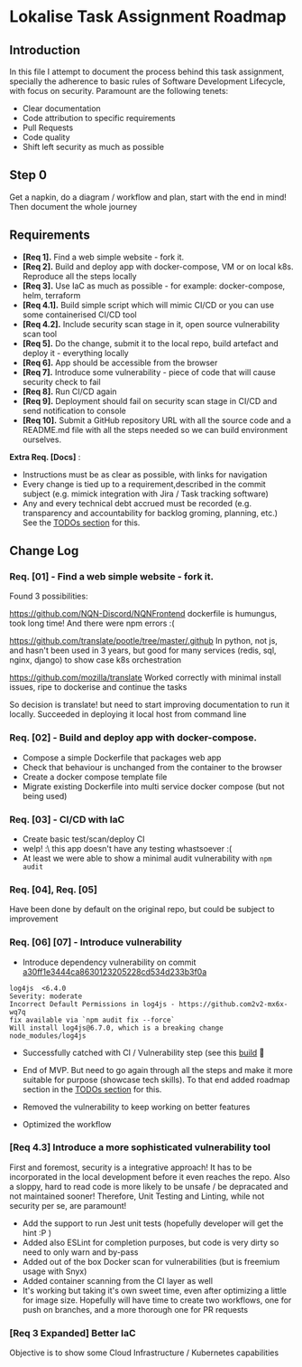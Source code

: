 # Lokalise Task Assignment Roadmap

## Introduction

In this file I attempt to document the process behind this task assignment, specially the adherence to basic rules of Software Development Lifecycle, with focus on security.
Paramount are the following tenets: 

- Clear documentation 
- Code attribution to specific requirements
- Pull Requests
- Code quality
- Shift left security as much as possible 

## Step 0

Get a napkin, do a diagram / workflow and plan, start with the end in mind! Then document the whole journey

## Requirements

- **[Req 1].**  Find a web simple website - fork it.
- **[Req 2].**  Build and deploy app with docker-compose, VM or on local k8s. Reproduce all the steps locally
- **[Req 3].**  Use IaC as much as possible - for example: docker-compose, helm, terraform
- **[Req 4.1].** Build simple script which will mimic CI/CD or you can use some containerised CI/CD
    tool
- **[Req 4.2].** Include security scan stage in it, open source vulnerability scan tool
- **[Req 5].**  Do the change, submit it to the local repo, build artefact and deploy it - everything
    locally
- **[Req 6].**  App should be accessible from the browser
- **[Req 7].**  Introduce some vulnerability - piece of code that will cause security check to fail
- **[Req 8].**  Run CI/CD again
- **[Req 9].**  Deployment should fail on security scan stage in CI/CD and send notification to
    console
- **[Req 10].**  Submit a GitHub repository URL with all the source code and a README.md file with all the steps needed so we can build environment ourselves.

**Extra Req. [Docs]** :

- Instructions must be as clear as possible, with links for navigation
- Every change is tied up to a requirement,described in the commit subject (e.g. mimick integration with Jira / Task tracking software)
- Any and every technical debt accrued must be recorded (e.g. transparency and accountability for backlog groming, planning, etc.) See the [TODOs section](/localise/TODOs.md) for this.


## Change Log

### Req. [01]  - Find a web simple website - fork it.

Found 3 possibilities:

https://github.com/NQN-Discord/NQNFrontend
dockerfile is humungus, took long time! And there were npm errors :(

https://github.com/translate/pootle/tree/master/.github
In python, not js, and hasn't been used in 3 years, but good for many services (redis, sql, nginx, django) to show case k8s orchestration

https://github.com/mozilla/translate
Worked correctly with minimal install issues, ripe to dockerise and continue the tasks

So decision is translate! but need to start improving documentation to run it locally. Succeeded in deploying it local host from command line

### Req. [02] -  Build and deploy app with docker-compose.

- Compose a simple Dockerfile that packages web app
- Check that behaviour is unchanged from the container to the browser
- Create a docker compose template file
- Migrate existing Dockerfile into multi service docker compose (but not being used)

### Req. [03] - CI/CD with IaC

- Create basic test/scan/deploy CI
- welp! :\ this app doesn't have any testing whastsoever :( 
- At least we were able to show a minimal audit vulnerability with `npm audit`

### Req. [04], Req. [05] 

Have been done by default on the original repo, but could be subject to improvement

### Req. [06] [07] - Introduce vulnerability

- Introduce dependency vulnerability on commit [a30ff1e3444ca8630123205228cd534d233b3f0a](https://github.com/marcosnr/translate/commit/a30ff1e3444ca8630123205228cd534d233b3f0a)
```
log4js  <6.4.0
Severity: moderate
Incorrect Default Permissions in log4js - https://github.com2v2-mx6x-wq7q
fix available via `npm audit fix --force`
Will install log4js@6.7.0, which is a breaking change
node_modules/log4js
```
- Successfully catched with CI / Vulnerability step (see this [build](https://github.com/marcosnr/translate/actions/runs/3217375182) :tada:

- End of MVP. But need to go again through all the steps and make it more suitable for purpose (showcase tech skills). To that end added roadmap section in the [TODOs section](/localise/TODOs.md) for this.

- Removed the vulnerability to keep working on better features
- Optimized the workflow

### [Req 4.3] Introduce a more sophisticated vulnerability tool

 First and foremost, security is a integrative approach! It has to be incorporated in the local development before it even reaches the repo. Also a sloppy, hard to read code is more likely to be unsafe / be depracated and not maintained sooner! Therefore, Unit Testing and Linting, while not security per se, are paramount!
 
 - Add the support to run Jest unit tests (hopefully developer will get the hint :P )
 - Added also ESLint for completion purposes, but code is very dirty so need to only warn and by-pass
 - Added out of the box Docker scan for vulnerabilities (but is freemium usage with Snyx)
 - Added container scanning from the CI layer as well
 - It's working but taking it's own sweet time, even after optimizing a little for image size. Hopefully will have time to create two workflows, one for push on branches, and a more thorough one for PR requests
 
 ### [Req 3 Expanded] Better IaC

 Objective is to show some Cloud Infrastructure / Kubernetes capabilities
 